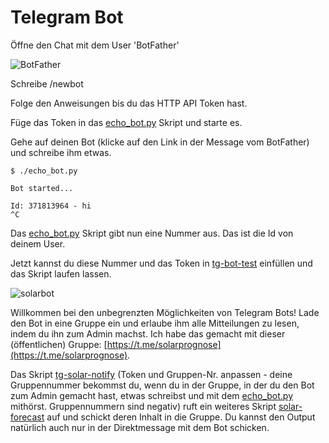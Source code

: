 # Telegram Bot

Öffne den Chat mit dem User 'BotFather'

![BotFather](https://github.com/thomhug/pv/blob/main/telegram/img/Screenshot%202023-01-21%20at%2020.59.53.png)

Schreibe /newbot

Folge den Anweisungen bis du das HTTP API Token hast.

Füge das Token in das [echo_bot.py](https://github.com/thomhug/pv/blob/main/telegram/echo_bot.py) Skript und starte es.

Gehe auf deinen Bot (klicke auf den Link in der Message vom BotFather) und schreibe ihm etwas. 

```
$ ./echo_bot.py 

Bot started...

Id: 371813964 - hi
^C
```

Das [echo_bot.py](https://github.com/thomhug/pv/blob/main/telegram/echo_bot.py) Skript gibt nun eine Nummer aus. Das ist die Id von deinem User.

Jetzt kannst du diese Nummer und das Token in [tg-bot-test](https://github.com/thomhug/pv/blob/main/telegram/tg-bot-test) einfüllen und das Skript laufen lassen.

![solarbot](https://github.com/thomhug/pv/blob/main/telegram/img/Screenshot%202023-01-21%20at%2022.02.58.png)

Willkommen bei den unbegrenzten Möglichkeiten von Telegram Bots! Lade den Bot in eine Gruppe ein und erlaube ihm alle Mitteilungen zu lesen, indem du ihn zum Admin machst. Ich habe das gemacht mit dieser (öffentlichen) Gruppe: [https://t.me/solarprognose](https://t.me/solarprognose).

Das Skript [tg-solar-notify](https://github.com/thomhug/pv/blob/main/telegram/tg-solar-notify) (Token und Gruppen-Nr. anpassen - deine Gruppennummer bekommst du, wenn du in der Gruppe, in der du den Bot zum Admin gemacht hast, etwas schreibst und mit dem [echo_bot.py](https://github.com/thomhug/pv/blob/main/telegram/echo_bot.py) mithörst. Gruppennummern sind negativ) ruft ein weiteres Skript [solar-forecast](https://github.com/thomhug/pv/blob/main/telegram/solar-forecast) auf und schickt deren Inhalt in die Gruppe. Du kannst den Output natürlich auch nur in der Direktmessage mit dem Bot schicken.
